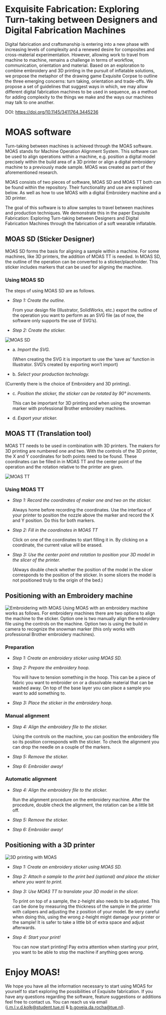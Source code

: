 # Exquisite Fabrication: Exploring Turn-taking between Designers and Digital Fabrication Machines
Digital fabrication and craftsmanship is entering into a new phase with increasing levels of complexity and a renewed desire for composites and cross-material experimentation. However, allowing work to travel from machine to machine, remains a challenge in terms of workflow, communication, orientation and material. Based on an exploration to combine embroidery and 3D printing in the pursuit of inflatable solutions, we propose the metaphor of the drawing game Exquisite Corpse to outline the three emerging concerns: turn taking, orientation and trade-offs. We propose a set of guidelines that suggest ways in which, we may allow different digital fabrication machines to be used in sequence, as a method for adding complexity to the things we make and the ways our machines may talk to one another.

DOI: https://doi.org/10.1145/3411764.3445236

# MOAS software
Turn-taking between machines is achieved through the MOAS software. MOAS stands for Machine Operation Alignment System. This software can be used to align operations within a machine, e.g. position a digital model precisely within the build area of a 3D printer or align a digital embroidery machine to a previously made sample. MOAS was created as part of the aforementioned research.

MOAS consists of two pieces of software, MOAS SD and MOAS TT both can be found within the repository. Their functionality and use are explained below. As well as how to use MOAS with a digital Embroidery machine and a 3D printer.

The goal of this software is to allow samples to travel between machines and production techniques. We demonstrate this in the paper Exquisite Fabrication: Exploring Turn-taking between Designers and Digital Fabrication Machines through the fabrication of a soft wearable inflatable.
## MOAS SD (Sticker Designer)
MOAS SD forms the basis for aligning a sample within a machine. For some machines, like 3D printers, the addition of MOAS TT is needed. In MOAS SD, the outline of the operation can be converted to a sticker/placeholder. This sticker includes markers that can be used for aligning the machine.
### Using MOAS SD
The steps of using MOAS SD are as follows.
* *Step 1: Create the outline.*

  From your design file (Illustrator, SolidWorks, etc.) export the outline of the operation you want to perform as an SVG file (as of now, the software only supports the use of  SVG’s).
* *Step 2: Create the sticker.* 

![MOAS SD](https://github.com/JorivdKolk/MOAS/blob/main/Images/MOAS_SD.jpg?raw=true)

  * a.	*Import the SVG.* 
  
    (When creating the SVG it is important to use the ‘save as’ function in Illustrator. SVG’s created by exporting won’t import)
  * b.	*Select your production technology.* 

   (Currently there is the choice of Embroidery and 3D printing).
  * c.	*Position the sticker, the sticker can be rotated by 90° increments.* 

    This can be important for 3D printing and when using the snowman marker with professional Brother embroidery machines.
  * d.	*Export your sticker.*
## MOAS TT (Translation tool)
MOAS TT needs to be used in combination with 3D printers. The makers for 3D printing are numbered one and two. With the controls of the 3D printer, the X and Y coordinates for both points need to be found. These coordinates can be filled in in MOAS TT and the center point of the operation and the rotation relative to the printer are given.

![MOAS TT](https://github.com/JorivdKolk/MOAS/blob/main/Images/MOAS_TT.jpg?raw=true)

### Using MOAS TT
* *Step 1: Record the coordinates of maker one and two on the sticker.*

  Always home before recording the coordinates. Use the interface of your printer to position the nozzle above the marker and record the X and Y position. Do this for both markers.
* *Step 2: Fill in the coordinates in MOAS TT*

  Click on one of the coordinates to start filling it in. By clicking on a coordinate, the current value will be erased.
* *Step 3: Use the center point and rotation to position your 3D model in the slicer of the printer.*

  (Always double check whether the position of the model in the slicer corresponds to the position of the sticker. In some slicers the model is not positioned truly to the origin of the bed.)
## Positioning with an Embroidery machine
![Embroidering with MOAS](https://github.com/JorivdKolk/MOAS/blob/main/Images/MOAS_Embroidery.png)
Using MOAS with an embroidery machine works as follows. For embroidery machines there are two options to align the machine to the sticker. Option one is two manually align the embroidery file using the controls on the machine. Option two is using the build in camera to recognize the snowman marker (this only works with professional Brother embroidery machines).
### Preparation
* *Step 1: Create an embroidery sticker using MOAS SD.*
* *Step 2: Prepare the embroidery hoop.*

  You will have to tension something in the hoop. This can be a piece of fabric you want to embroider on or a dissolvable material that can be washed away. On top of the base layer you can place a sample you want to add something to.
* *Step 3: Place the sticker in the embroidery hoop.* 
### Manual alignment
* *Step 4: Align the embroidery file to the sticker.*
  
  Using the controls on the machine, you can position the embroidery file so its position corresponds with the sticker. To check the alignment you can drop the needle on a couple of the markers.
* *Step 5: Remove the sticker.*
* *Step 6: Embroider away!*
### Automatic alignment
* *Step 4: Align the embroidery file to the sticker.*
  
  Run the alignment procedure on the embroidery machine. After the procedure, double check the alignment, the rotation can be a little bit off. 
* *Step 5: Remove the sticker.*
* *Step 6: Embroider away!*
## Positioning with a 3D printer
![3D printing with MOAS](https://github.com/JorivdKolk/MOAS/blob/main/Images/MOAS_3DP.jpg)
* *Step 1: Create an embroidery sticker using MOAS SD.*
* *Step 2: Attach a sample to the print bed (optional) and place the sticker where you want to print.*
* *Step 3: Use MOAS TT to translate your 3D model in the slicer.*
  
  To print on top of a sample, the z-height also needs to be adjusted. This can be done by measuring the thickness of the sample in the printer with calipers and adjusting the z position of your model. Be very careful when doing this, using the wrong z-height might damage your printer or the sample! It is safer to take a little bit of extra space and adjust afterwards.
* *Step 4: Start your print!*
  
  You can now start printing! Pay extra attention when starting your print, you want to be able to stop the machine if anything goes wrong. 
# Enjoy MOAS!
We hope you have all the information necessary to start using MOAS for yourself to start exploring the possibilities of Exquisite fabrication. If you have any questions regarding the software, feature suggestions or additions feel free to contact us. You can reach us via email (j.m.l.v.d.kolk@student.tue.nl &  b.goveia.da.rocha@tue.nl).

